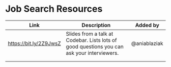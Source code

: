 # Job Search Resources

| Link  | Description  |  Added by |
|---|---|---|
|  https://bit.ly/2Z9JwsZ |  Slides from a talk at Codebar. Lists lots of good questions you can ask your interviewers.  |  @aniablaziak |
|   |   |   |
|   |   |   |
